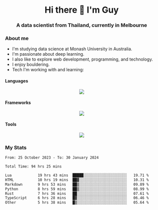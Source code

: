 <h1 align="center">Hi there 👋 I'm Guy</h1>
<h3 align="center">A data scientist from Thailand, currently in Melbourne</h3>

### About me

- I'm studying data science at Monash University in Australia.
- I'm passionate about deep learning.
- I also like to explore web development, programming, and technology.
- I enjoy bouldering.
- Tech I'm working with and learning:

#### Languages

<div align="center">
    <img src="https://skillicons.dev/icons?i=py,ts,js,html,css,rust" />
</div>

#### Frameworks

<div align="center">
    <img src="https://skillicons.dev/icons?i=pytorch,tensorflow,fastapi,react" /><br>
</div>

#### Tools

<div align="center">
    <img src="https://skillicons.dev/icons?i=postgres,redis,docker" /><br>
</div>

### My Stats

<!--START_SECTION:waka-->

```txt
From: 25 October 2023 - To: 30 January 2024

Total Time: 94 hrs 25 mins

Lua            19 hrs 43 mins  █████░░░░░░░░░░░░░░░░░░░░   19.71 %
HTML           10 hrs 19 mins  ██▓░░░░░░░░░░░░░░░░░░░░░░   10.31 %
Markdown       9 hrs 53 mins   ██▒░░░░░░░░░░░░░░░░░░░░░░   09.89 %
Python         8 hrs 59 mins   ██▒░░░░░░░░░░░░░░░░░░░░░░   08.99 %
Rust           7 hrs 36 mins   ██░░░░░░░░░░░░░░░░░░░░░░░   07.61 %
TypeScript     6 hrs 28 mins   █▓░░░░░░░░░░░░░░░░░░░░░░░   06.46 %
Other          5 hrs 38 mins   █▒░░░░░░░░░░░░░░░░░░░░░░░   05.64 %
```

<!--END_SECTION:waka-->
